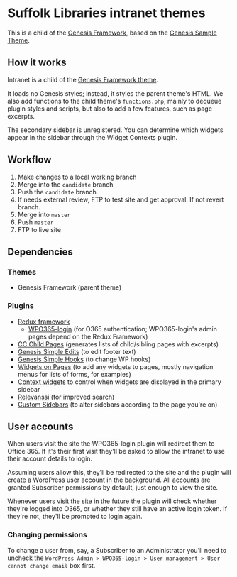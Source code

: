 # Suffolk Libraries intranet themes

This is a child of the [Genesis Framework](https://my.studiopress.com/themes/genesis/), based on the [Genesis Sample Theme](https://github.com/copyblogger/genesis-sample/).


## How it works

Intranet is a child of the [Genesis Framework theme](https://www.studiopress.com/).

It loads no Genesis styles; instead, it styles the parent theme's HTML. We also add functions to the child theme's `functions.php`, mainly to dequeue plugin styles and scripts, but also to add a few features, such as page excerpts.

The secondary sidebar is unregistered. You can determine which widgets appear in the sidebar through the Widget Contexts plugin.


## Workflow

1. Make changes to a local working branch
2. Merge into the `candidate` branch
3. Push the `candidate` branch
4. If needs external review, FTP to test site and get approval. If not revert branch.
5. Merge into `master`
6. Push `master`
7. FTP to live site


## Dependencies

### Themes

- Genesis Framework (parent theme)

### Plugins

- [Redux framework](https://reduxframework.com/)
    - [WPO365-login](https://wordpress.org/plugins/wpo365-login/) (for O365 authentication; WPO365-login's admin pages depend on the Redux Framework)
- [CC Child Pages](https://en-gb.wordpress.org/plugins/cc-child-pages/) (generates lists of child/sibling pages with excerpts)
- [Genesis Simple Edits](https://en-gb.wordpress.org/plugins/genesis-simple-edits/) (to edit footer text)
- [Genesis Simple Hooks](https://en-gb.wordpress.org/plugins/genesis-simple-hooks/) (to change WP hooks)
- [Widgets on Pages](https://en-gb.wordpress.org/plugins/widgets-on-pages/) (to add any widgets to pages, mostly navigation menus for lists of forms, for examples)
- [Context widgets](https://en-gb.wordpress.org/plugins/widget-context/) to control when widgets are displayed in the primary sidebar
- [Relevanssi](https://en-gb.wordpress.org/plugins/relevanssi/) (for improved search)
- [Custom Sidebars](https://en-gb.wordpress.org/plugins/custom-sidebars/) (to alter sidebars according to the page you're on)

## User accounts

When users visit the site the WPO365-login plugin will redirect them to Office 365. If it's their first visit they'll be asked to allow the intranet to use their account details to login.

Assuming users allow this, they'll be redirected to the site and the plugin will create a WordPress user account in the background. All accounts are granted Subscriber permissions by default, just enough to view the site.

Whenever users visit the site in the future the plugin will check whether they're logged into O365, or whether they still have an active login token. If they're not, they'll be prompted to login again.

### Changing permissions

To change a user from, say, a Subscriber to an Administrator you'll need to uncheck the `WordPress Admin > WPO365-login > User management > User cannot change email` box first.
